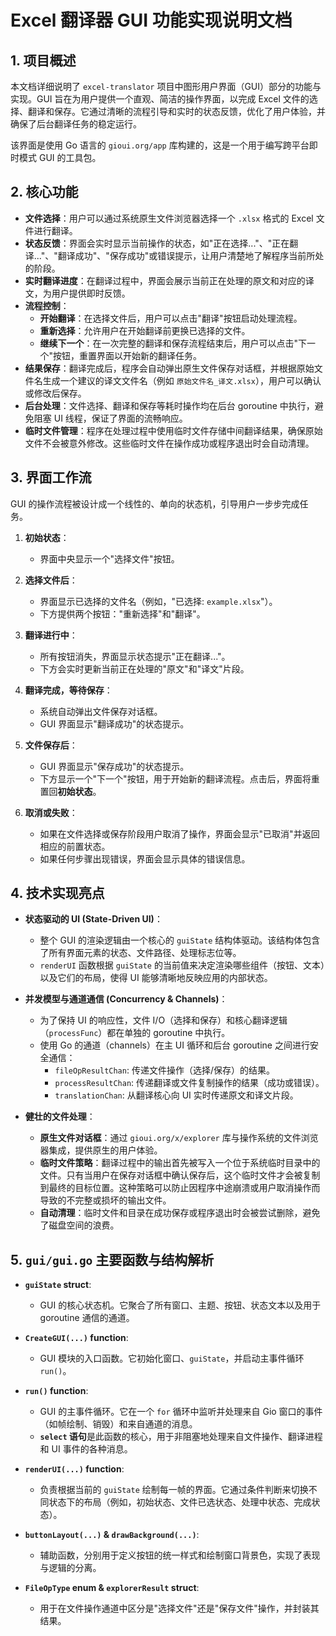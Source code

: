 # Excel 翻译器 GUI 功能实现说明文档

## 1. 项目概述

本文档详细说明了 `excel-translator` 项目中图形用户界面（GUI）部分的功能与实现。GUI 旨在为用户提供一个直观、简洁的操作界面，以完成 Excel 文件的选择、翻译和保存。它通过清晰的流程引导和实时的状态反馈，优化了用户体验，并确保了后台翻译任务的稳定运行。

该界面是使用 Go 语言的 `gioui.org/app` 库构建的，这是一个用于编写跨平台即时模式 GUI 的工具包。

## 2. 核心功能

-   **文件选择**：用户可以通过系统原生文件浏览器选择一个 `.xlsx` 格式的 Excel 文件进行翻译。
-   **状态反馈**：界面会实时显示当前操作的状态，如"正在选择..."、"正在翻译..."、"翻译成功"、"保存成功"或错误提示，让用户清楚地了解程序当前所处的阶段。
-   **实时翻译进度**：在翻译过程中，界面会展示当前正在处理的原文和对应的译文，为用户提供即时反馈。
-   **流程控制**：
    -   **开始翻译**：在选择文件后，用户可以点击"翻译"按钮启动处理流程。
    -   **重新选择**：允许用户在开始翻译前更换已选择的文件。
    -   **继续下一个**：在一次完整的翻译和保存流程结束后，用户可以点击"下一个"按钮，重置界面以开始新的翻译任务。
-   **结果保存**：翻译完成后，程序会自动弹出原生文件保存对话框，并根据原始文件名生成一个建议的译文文件名（例如 `原始文件名_译文.xlsx`），用户可以确认或修改后保存。
-   **后台处理**：文件选择、翻译和保存等耗时操作均在后台 goroutine 中执行，避免阻塞 UI 线程，保证了界面的流畅响应。
-   **临时文件管理**：程序在处理过程中使用临时文件存储中间翻译结果，确保原始文件不会被意外修改。这些临时文件在操作成功或程序退出时会自动清理。

## 3. 界面工作流

GUI 的操作流程被设计成一个线性的、单向的状态机，引导用户一步步完成任务。

1.  **初始状态**：
    -   界面中央显示一个"选择文件"按钮。

2.  **选择文件后**：
    -   界面显示已选择的文件名（例如，"已选择: `example.xlsx`"）。
    -   下方提供两个按钮："重新选择"和"翻译"。

3.  **翻译进行中**：
    -   所有按钮消失，界面显示状态提示"正在翻译..."。
    -   下方会实时更新当前正在处理的"原文"和"译文"片段。

4.  **翻译完成，等待保存**：
    -   系统自动弹出文件保存对话框。
    -   GUI 界面显示"翻译成功"的状态提示。

5.  **文件保存后**：
    -   GUI 界面显示"保存成功"的状态提示。
    -   下方显示一个"下一个"按钮，用于开始新的翻译流程。点击后，界面将重置回**初始状态**。

6.  **取消或失败**：
    -   如果在文件选择或保存阶段用户取消了操作，界面会显示"已取消"并返回相应的前置状态。
    -   如果任何步骤出现错误，界面会显示具体的错误信息。

## 4. 技术实现亮点

-   **状态驱动的 UI (State-Driven UI)**：
    -   整个 GUI 的渲染逻辑由一个核心的 `guiState` 结构体驱动。该结构体包含了所有界面元素的状态、文件路径、处理标志位等。
    -   `renderUI` 函数根据 `guiState` 的当前值来决定渲染哪些组件（按钮、文本）以及它们的布局，使得 UI 能够清晰地反映应用的内部状态。

-   **并发模型与通道通信 (Concurrency & Channels)**：
    -   为了保持 UI 的响应性，文件 I/O（选择和保存）和核心翻译逻辑（`processFunc`）都在单独的 goroutine 中执行。
    -   使用 Go 的通道（channels）在主 UI 循环和后台 goroutine 之间进行安全通信：
        -   `fileOpResultChan`: 传递文件操作（选择/保存）的结果。
        -   `processResultChan`: 传递翻译或文件复制操作的结果（成功或错误）。
        -   `translationChan`: 从翻译核心向 UI 实时传递原文和译文片段。

-   **健壮的文件处理**：
    -   **原生文件对话框**：通过 `gioui.org/x/explorer` 库与操作系统的文件浏览器集成，提供原生的用户体验。
    -   **临时文件策略**：翻译过程中的输出首先被写入一个位于系统临时目录中的文件。只有当用户在保存对话框中确认保存后，这个临时文件才会被复制到最终的目标位置。这种策略可以防止因程序中途崩溃或用户取消操作而导致的不完整或损坏的输出文件。
    -   **自动清理**：临时文件和目录在成功保存或程序退出时会被尝试删除，避免了磁盘空间的浪费。

## 5. `gui/gui.go` 主要函数与结构解析

-   **`guiState` struct**:
    -   GUI 的核心状态机。它聚合了所有窗口、主题、按钮、状态文本以及用于 goroutine 通信的通道。

-   **`CreateGUI(...)` function**:
    -   GUI 模块的入口函数。它初始化窗口、`guiState`，并启动主事件循环 `run()`。

-   **`run()` function**:
    -   GUI 的主事件循环。它在一个 `for` 循环中监听并处理来自 Gio 窗口的事件（如帧绘制、销毁）和来自通道的消息。
    -   **`select` 语句**是此函数的核心，用于非阻塞地处理来自文件操作、翻译进程和 UI 事件的各种消息。

-   **`renderUI(...)` function**:
    -   负责根据当前的 `guiState` 绘制每一帧的界面。它通过条件判断来切换不同状态下的布局（例如，初始状态、文件已选状态、处理中状态、完成状态）。

-   **`buttonLayout(...)` & `drawBackground(...)`**:
    -   辅助函数，分别用于定义按钮的统一样式和绘制窗口背景色，实现了表现与逻辑的分离。

-   **`FileOpType` enum & `explorerResult` struct**:
    -   用于在文件操作通道中区分是"选择文件"还是"保存文件"操作，并封装其结果。 

